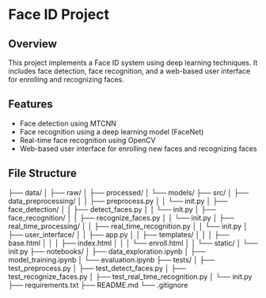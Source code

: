 # Face ID Project

## Overview
This project implements a Face ID system using deep learning techniques. It includes face detection, face recognition, and a web-based user interface for enrolling and recognizing faces.

## Features
- Face detection using MTCNN
- Face recognition using a deep learning model (FaceNet)
- Real-time face recognition using OpenCV
- Web-based user interface for enrolling new faces and recognizing faces

## File Structure
├── data/
│ ├── raw/
│ ├── processed/
│ └── models/
├── src/
│ ├── data_preprocessing/
│ │ ├── preprocess.py
│ │ └── init.py
│ ├── face_detection/
│ │ ├── detect_faces.py
│ │ └── init.py
│ ├── face_recognition/
│ │ ├── recognize_faces.py
│ │ └── init.py
│ ├── real_time_processing/
│ │ ├── real_time_recognition.py
│ │ └── init.py
│ ├── user_interface/
│ │ ├── app.py
│ │ ├── templates/
│ │ │ ├── base.html
│ │ │ ├── index.html
│ │ │ └── enroll.html
│ │ └── static/
│ └── init.py
├── notebooks/
│ ├── data_exploration.ipynb
│ ├── model_training.ipynb
│ └── evaluation.ipynb
├── tests/
│ ├── test_preprocess.py
│ ├── test_detect_faces.py
│ ├── test_recognize_faces.py
│ ├── test_real_time_recognition.py
│ └── init.py
├── requirements.txt
├── README.md
└── .gitignore
